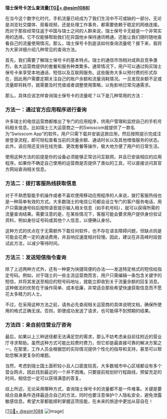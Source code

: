 **瑞士保号卡怎么查流量[[TG💪+ @esim1088](https://t.me/s/esim1088)]**

在当今这个数字化时代，手机流量已经成为了我们生活中不可或缺的一部分。无论是浏览社交媒体、观看视频，还是处理工作事务，都需要依赖于稳定的网络连接。而对于那些经常往返于中国与瑞士之间的人群来说，瑞士保号卡无疑是一个非常实用的选择。它不仅能够帮助我们在异国他乡保持通讯畅通，还能让我们随时随地查看自己的流量使用情况。那么，瑞士保号卡到底该如何查询流量呢？接下来，我将为大家详细介绍几种常见的查询方法。

首先，我们需要了解瑞士保号卡的基本特点。瑞士的通信市场相对成熟且竞争激烈，各大运营商提供的套餐和服务种类繁多。通常情况下，用户可以通过购买瑞士保号卡来享受本地通话、短信以及互联网服务。这些服务大多以预付费的形式存在，因此用户需要定期关注自己的账户余额和流量消耗情况。一旦发现余额不足或流量即将耗尽，就需要及时充值或者调整使用策略，以免影响日常沟通需求。

那么，具体应该怎样查询瑞士保号卡的流量呢？以下是几种常用的方法：

### 方法一：通过官方应用程序进行查询

许多瑞士的电信运营商都推出了专门的应用程序，供用户管理和监控自己的手机号码相关信息。比如瑞士三大运营商之一的Swisscom就提供了一款名为“Swisscom App”的软件。用户只需下载并安装这款应用，然后按照提示完成注册登录流程，即可轻松查看当前的流量余额、通话时长以及其他增值服务的状态。此外，该应用还支持在线充值、更改套餐等操作，极大地方便了用户的日常生活。

使用这种方法的前提是你的设备必须能够正常访问互联网，并且已安装相应的应用程序。如果你不确定自己使用的运营商是否提供了类似的工具，可以直接访问其官方网站查询相关信息。

### 方法二：拨打客服热线获取信息

对于不熟悉智能手机操作或者不喜欢使用移动应用程序的人来说，拨打客服热线也是一种简单有效的方式。大多数瑞士的电信公司都会设立专门的客户服务电话，用户只需拨通号码后按照语音提示输入相关信息（如手机号码），就可以获得所需的流量查询结果。需要注意的是，在某些情况下，客服可能会要求用户提供身份验证资料，例如身份证号码或其他个人信息，以便确认身份。

这种方式的优点在于无需额外下载任何软件，也不存在语言障碍问题，但缺点则是可能会花费一定的通话费用，并且响应速度相对较慢。因此，建议在非高峰时段尝试此方法，以减少等待时间。

### 方法三：发送短信指令查询

除了上述两种方式外，还有一种更为快捷简便的办法——发送特定格式的短信给指定号码。例如，对于瑞士的一些主流运营商而言，用户只需编辑一条包含关键字的短信，并将其发送至相应的短号码地址，就能立即收到关于流量余额的回复消息。这种做法的优势在于操作简单、成本低廉，非常适合那些希望快速获取信息而不愿花太多精力的人士。

不过，在采用这种方法之前，请务必先查阅相关运营商的具体说明文档，确保所使用的格式正确无误。否则，即便成功发送了请求，也可能得不到预期的结果。

### 方法四：亲自前往营业厅咨询

最后，如果以上三种途径都无法满足您的需求，那么不妨考虑亲自前往附近的营业厅寻求帮助。虽然这种方式可能比较费时费力，但它却是最直接可靠的解决方案之一。在那里，工作人员会根据您的实际情况提供个性化的指导和支持，甚至可以帮助您解决更复杂的难题。

当然，考虑到瑞士国土面积较小且人口密度较高，大多数城市中心区域都设有多个营业网点，因此找到最近的一个并不困难。只要提前规划好行程路线，预留充足的时间，相信您一定可以获得满意的答复。

综上所述，无论采用哪种方式，查询瑞士保号卡的流量都不是一件难事。关键是要结合自身条件选择最适合自己的方法，同时也要注意保护个人隐私安全，避免泄露敏感信息。希望大家都能顺利掌握这项技能，在未来的旅途中更加从容自在！

[[TG💪+ @esim1088](https://t.me/s/esim1088) ![Image](https://i.postimg.cc/4NQfJmqS/Snipaste-2025-05-13-00-14-12.png)]